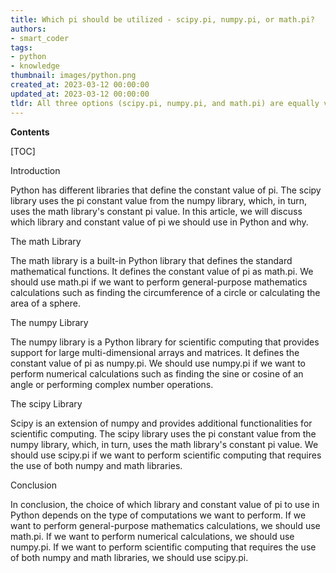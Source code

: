```yaml
---
title: Which pi should be utilized - scipy.pi, numpy.pi, or math.pi?
authors:
- smart_coder
tags:
- python
- knowledge
thumbnail: images/python.png
created_at: 2023-03-12 00:00:00
updated_at: 2023-03-12 00:00:00
tldr: All three options (scipy.pi, numpy.pi, and math.pi) are equally valid and will return the same value of pi; it depends on your personal preference and the libraries you are using in your code.
---
```


**Contents**

[TOC]

Introduction

Python has different libraries that define the constant value of pi. The scipy library uses the pi constant value from the numpy library, which, in turn, uses the math library's constant pi value. In this article, we will discuss which library and constant value of pi we should use in Python and why.

The math Library

The math library is a built-in Python library that defines the standard mathematical functions. It defines the constant value of pi as math.pi. We should use math.pi if we want to perform general-purpose mathematics calculations such as finding the circumference of a circle or calculating the area of a sphere.

The numpy Library

The numpy library is a Python library for scientific computing that provides support for large multi-dimensional arrays and matrices. It defines the constant value of pi as numpy.pi. We should use numpy.pi if we want to perform numerical calculations such as finding the sine or cosine of an angle or performing complex number operations.

The scipy Library

Scipy is an extension of numpy and provides additional functionalities for scientific computing. The scipy library uses the pi constant value from the numpy library, which, in turn, uses the math library's constant pi value. We should use scipy.pi if we want to perform scientific computing that requires the use of both numpy and math libraries.

Conclusion

In conclusion, the choice of which library and constant value of pi to use in Python depends on the type of computations we want to perform. If we want to perform general-purpose mathematics calculations, we should use math.pi. If we want to perform numerical calculations, we should use numpy.pi. If we want to perform scientific computing that requires the use of both numpy and math libraries, we should use scipy.pi.
